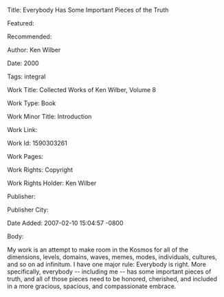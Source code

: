 Title: Everybody Has Some Important Pieces of the Truth

Featured: 

Recommended: 

Author: Ken Wilber

Date: 2000

Tags: integral

Work Title: Collected Works of Ken Wilber, Volume 8

Work Type: Book

Work Minor Title:  Introduction

Work Link: 

Work Id:  1590303261

Work Pages:  

Work Rights:  Copyright

Work Rights Holder:  Ken Wilber

Publisher:  

Publisher City:  

Date Added: 2007-02-10 15:04:57 -0800

Body:

My work is an attempt to make room in the Kosmos for all of the dimensions, levels, domains, waves, memes, modes, individuals, cultures, and so on ad infinitum. I have one major rule: Everybody is right. More specifically, everybody -- including me -- has some important pieces of truth, and all of those pieces need to be honored, cherished, and included in a more gracious, spacious, and compassionate embrace.


